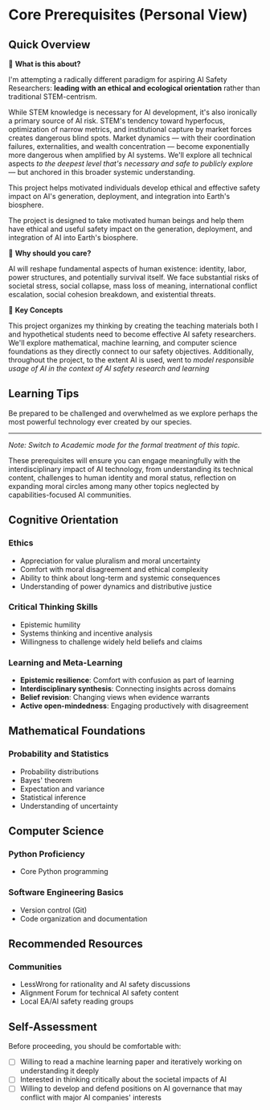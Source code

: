 # Core Prerequisites (Personal View)

<!-- This is the personal/informal version of prerequisites@prerequisites -->

## Quick Overview

🎯 **What is this about?**

I'm attempting a radically different paradigm for aspiring AI Safety Researchers: **leading with an ethical and ecological orientation** rather than traditional STEM-centrism. 

While STEM knowledge is necessary for AI development, it's also ironically a primary source of AI risk. STEM's tendency toward hyperfocus, optimization of narrow metrics, and institutional capture by market forces creates dangerous blind spots. Market dynamics — with their coordination failures, externalities, and wealth concentration — become exponentially more dangerous when amplified by AI systems. We'll explore all technical aspects *to the deepest level that's necessary and safe to publicly explore* — but anchored in this broader systemic understanding.

This project helps motivated individuals develop ethical and effective safety impact on AI's generation, deployment, and integration into Earth's biosphere.

The project is designed to take motivated human beings and help them have ethical and useful safety impact on the generation, deployment, and integration of AI into Earth's biosphere.

💭 **Why should you care?**

AI will reshape fundamental aspects of human existence: identity, labor, power structures, and potentially survival itself. We face substantial risks of societal stress, social collapse, mass loss of meaning, international conflict escalation, social cohesion breakdown, and existential threats.

🔑 **Key Concepts**

This project organizes my thinking by creating the teaching materials both I and hypothetical students need to become effective AI safety researchers. We'll explore mathematical, machine learning, and computer science foundations as they directly connect to our safety objectives. Additionally, throughout the project, to the extent AI is used, went to *model responsible usage of AI in the context of AI safety research and learning*

## Learning Tips
Be prepared to be challenged and overwhelmed as we explore perhaps the most powerful technology ever created by our species.

---

*Note: Switch to Academic mode for the formal treatment of this topic.*

These prerequisites will ensure you can engage meaningfully with the interdisciplinary impact of AI technology, from understanding its technical content, challenges to human identity and moral status, reflection on expanding moral circles among many other topics neglected by capabilities-focused AI communities.

## Cognitive Orientation

### Ethics
- Appreciation for value pluralism and moral uncertainty
- Comfort with moral disagreement and ethical complexity
- Ability to think about long-term and systemic consequences
- Understanding of power dynamics and distributive justice

### Critical Thinking Skills
- Epistemic humility
- Systems thinking and incentive analysis
- Willingness to challenge widely held beliefs and claims

### Learning and Meta-Learning
- **Epistemic resilience**: Comfort with confusion as part of learning
- **Interdisciplinary synthesis**: Connecting insights across domains
- **Belief revision**: Changing views when evidence warrants
- **Active open-mindedness**: Engaging productively with disagreement

## Mathematical Foundations

### Probability and Statistics
- Probability distributions
- Bayes' theorem
- Expectation and variance
- Statistical inference
- Understanding of uncertainty

## Computer Science

### Python Proficiency
- Core Python programming

### Software Engineering Basics
- Version control (Git)
- Code organization and documentation

## Recommended Resources

### Communities
- LessWrong for rationality and AI safety discussions
- Alignment Forum for technical AI safety content
- Local EA/AI safety reading groups

## Self-Assessment

Before proceeding, you should be comfortable with:
- [ ] Willing to read a machine learning paper and iteratively working on understanding it deeply
- [ ] Interested in thinking critically about the societal impacts of AI
- [ ] Willing to develop and defend positions on AI governance that may conflict with major AI companies' interests